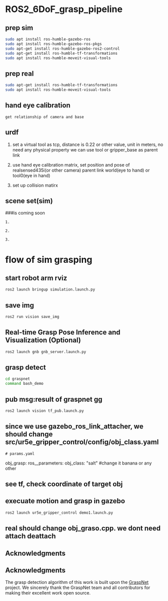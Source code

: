 # ROS2_6DoF_grasp_pipeline

## prep sim
```bash
sudo apt install ros-humble-gazebo-ros
sudo apt install ros-humble-gazebo-ros-pkgs
sudo apt-get install ros-humble-gazebo-ros2-control
sudo apt-get install ros-humble-tf-transformations
sudo apt install ros-humble-moveit-visual-tools
```

## prep real
```bash
sudo apt-get install ros-humble-tf-transformations
sudo apt install ros-humble-moveit-visual-tools
```

## hand eye calibration
    get relationship of camera and base

## urdf
1. set a virtual tool as tcp, distance is 0.22 or other value, unit in meters, no need any physical property
   we can use tool or gripper_base as parent link

2. use hand eye calibration matrix, set position and pose of realsensed435i(or other camera)
   parent link world(eye to hand) or tool0(eye in hand)

3. set up collision matirx
   
## scene set(sim)
###is coming soon
```
1.

2.

3.
```



 # flow of sim grasping 

## start robot arm rviz
```bash
ros2 launch bringup simulation.launch.py
```
## save img
```bash
ros2 run vision save_img
```
## Real-time Grasp Pose Inference and Visualization (Optional)
``` bash
ros2 launch gnb gnb_server.launch.py
```
## grasp detect
```bash
cd graspnet
command bash_demo
```
## pub msg:result of graspnet gg
```bash
ros2 launch vision tf_pub.launch.py
```


## since we use gazebo_ros_link_attacher, we should change src/ur5e_gripper_control/config/obj_class.yaml

    # params.yaml
obj_grasp:
  ros__parameters:
    obj_class: "salt"   #change it banana or any other

## see tf, check coordinate of target obj

## execuate motion and grasp in gazebo
```bash
ros2 launch ur5e_gripper_control demo1.launch.py
```

## real should change obj_graso.cpp. we dont need attach deattach


## Acknowledgments

## Acknowledgments

The grasp detection algorithm of this work is built upon the [GraspNet](https://github.com/graspnet/graspnet-baseline) project. We sincerely thank the GraspNet team and all contributors for making their excellent work open source.
